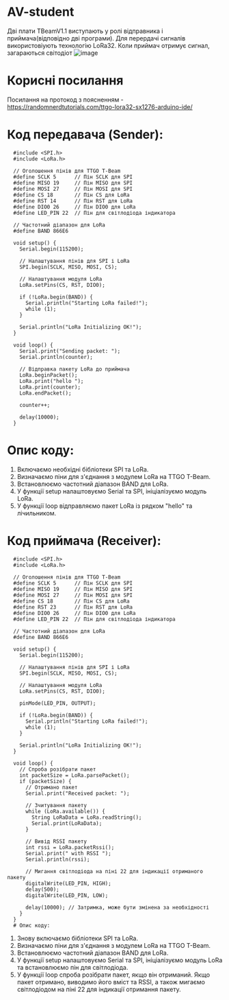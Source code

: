 # AV-student
Дві плати TBeamV1.1 виступають у ролі відправника і приймача(відповідно дві програми). Для перердачі сигналів використовіують технологію LoRa32. Коли приймач отримує сигнал, загараються світодіот
![image](https://github.com/kirbel/AV-student/assets/60318229/eb4dc994-3b6b-46f1-8d84-9ae785167f34)
# Корисні посилання

Посилання на протокод з поясненням - https://randomnerdtutorials.com/ttgo-lora32-sx1276-arduino-ide/

# Код передавача (Sender):
      #include <SPI.h>
      #include <LoRa.h>
      
      // Оголошення пінів для TTGO T-Beam
      #define SCLK 5      // Пін SCLK для SPI
      #define MISO 19     // Пін MISO для SPI
      #define MOSI 27     // Пін MOSI для SPI
      #define CS 18       // Пін CS для LoRa
      #define RST 14      // Пін RST для LoRa
      #define DIO0 26     // Пін DIO0 для LoRa
      #define LED_PIN 22  // Пін для світлодіода індикатора
      
      // Частотний діапазон для LoRa
      #define BAND 866E6
      
      void setup() {
        Serial.begin(115200);
      
        // Налаштування пінів для SPI і LoRa
        SPI.begin(SCLK, MISO, MOSI, CS);
      
        // Налаштування модуля LoRa
        LoRa.setPins(CS, RST, DIO0);
      
        if (!LoRa.begin(BAND)) {
          Serial.println("Starting LoRa failed!");
          while (1);
        }
      
        Serial.println("LoRa Initializing OK!");
      }
      
      void loop() {
        Serial.print("Sending packet: ");
        Serial.println(counter);
      
        // Відправка пакету LoRa до приймача
        LoRa.beginPacket();
        LoRa.print("hello ");
        LoRa.print(counter);
        LoRa.endPacket();
      
        counter++;
      
        delay(10000);
      }
  # Опис коду:
1. Включаємо необхідні бібліотеки SPI та LoRa.
2. Визначаємо піни для з'єднання з модулем LoRa на TTGO T-Beam.
3. Встановлюємо частотний діапазон BAND для LoRa.
4. У функції setup налаштовуємо Serial та SPI, ініціалізуємо модуль LoRa.
5. У функції loop відправляємо пакет LoRa із рядком "hello" та лічильником.
 #  Код приймача (Receiver):
      #include <SPI.h>
      #include <LoRa.h>
      
      // Оголошення пінів для TTGO T-Beam
      #define SCLK 5      // Пін SCLK для SPI
      #define MISO 19     // Пін MISO для SPI
      #define MOSI 27     // Пін MOSI для SPI
      #define CS 18       // Пін CS для LoRa
      #define RST 23      // Пін RST для LoRa
      #define DIO0 26     // Пін DIO0 для LoRa
      #define LED_PIN 22  // Пін для світлодіода індикатора
      
      // Частотний діапазон для LoRa
      #define BAND 866E6
      
      void setup() {
        Serial.begin(115200);
      
        // Налаштування пінів для SPI і LoRa
        SPI.begin(SCLK, MISO, MOSI, CS);
      
        // Налаштування модуля LoRa
        LoRa.setPins(CS, RST, DIO0);
      
        pinMode(LED_PIN, OUTPUT);
      
        if (!LoRa.begin(BAND)) {
          Serial.println("Starting LoRa failed!");
          while (1);
        }
      
        Serial.println("LoRa Initializing OK!");
      }
      
      void loop() {
        // Спроба розібрати пакет
        int packetSize = LoRa.parsePacket();
        if (packetSize) {
          // Отримано пакет
          Serial.print("Received packet: ");
      
          // Зчитування пакету
          while (LoRa.available()) {
            String LoRaData = LoRa.readString();
            Serial.print(LoRaData);
          }
      
          // Вивід RSSI пакету
          int rssi = LoRa.packetRssi();
          Serial.print(" with RSSI ");
          Serial.println(rssi);
      
          // Мигання світлодіода на піні 22 для індикації отриманого пакету
          digitalWrite(LED_PIN, HIGH);
          delay(500);
          digitalWrite(LED_PIN, LOW);
      
          delay(10000); // Затримка, може бути змінена за необхідності
        }
      }
      # Опис коду:
1. Знову включаємо бібліотеки SPI та LoRa.
2. Визначаємо піни для з'єднання з модулем LoRa на TTGO T-Beam.
3. Встановлюємо частотний діапазон BAND для LoRa.
4. У функції setup налаштовуємо Serial та SPI, ініціалізуємо модуль LoRa та встановлюємо пін для світлодіода.
5. У функції loop спроба розібрати пакет, якщо він отриманий. Якщо пакет отримано, виводимо його вміст та RSSI, а також мигаємо світлодіодом на піні 22 для індикації отримання пакету.
   
          
   
